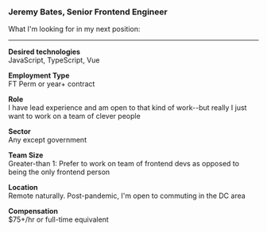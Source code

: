 ### Jeremy Bates, Senior Frontend Engineer

What I'm looking for in my next position:

<hr>

**Desired technologies**
<br>
JavaScript, TypeScript, Vue

**Employment Type**
<br>
FT Perm or year+ contract 

**Role**
<br>
I have lead experience and am open to that kind of work--but really I just want to work on a team of clever people

**Sector**
<br>
Any except government 

**Team Size**
<br>
Greater-than 1: Prefer to work on team of frontend devs as opposed to being the only frontend person 

**Location**
<br>
Remote naturally. Post-pandemic, I'm open to commuting in the DC area

**Compensation**
<br>
$75+/hr or full-time equivalent   

